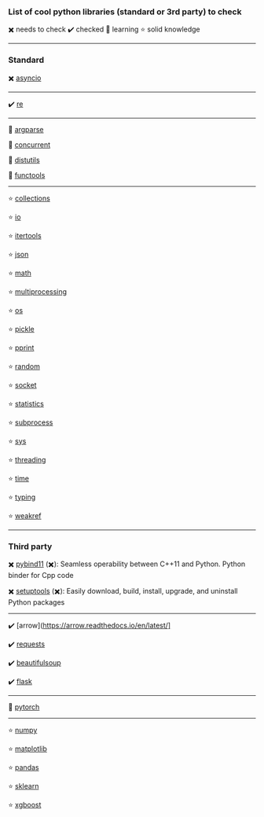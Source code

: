 ### List of cool python libraries (standard or 3rd party) to check

:heavy_multiplication_x: needs to check
:heavy_check_mark: checked
:snake: learning
:star: solid knowledge

---

### Standard

:heavy_multiplication_x: [asyncio](https://docs.python.org/3/library/asyncio.html)

---

:heavy_check_mark: [re](https://docs.python.org/3/library/re.html)

---
:snake: [argparse](https://docs.python.org/3/library/argparse.html)

:snake: [concurrent](https://docs.python.org/3/library/concurrent.html)

:snake: [distutils](https://docs.python.org/3/library/distutils.html)

:snake: [functools](https://docs.python.org/3/library/functools.html)

---

:star: [collections](https://docs.python.org/3/library/collections.html)

:star: [io](https://docs.python.org/3/library/io.html)

:star: [itertools](https://docs.python.org/3/library/itertools.html)

:star: [json](https://docs.python.org/3/library/json.html)

:star: [math](https://docs.python.org/3/library/math.html)

:star: [multiprocessing](https://docs.python.org/3/library/multiprocessing.html)

:star: [os](https://docs.python.org/3/library/os.html)

:star: [pickle](https://docs.python.org/3/library/pickle.html)

:star: [pprint](https://docs.python.org/3/library/pprint.html)

:star: [random](https://docs.python.org/3/library/random.html)

:star: [socket](https://docs.python.org/3/library/socket.html)

:star: [statistics](https://docs.python.org/3/library/statistics.html)

:star: [subprocess](https://docs.python.org/3/library/subprocess.html)

:star: [sys](https://docs.python.org/3/library/sys.html)

:star: [threading](https://docs.python.org/3/library/threading.html)

:star: [time](https://docs.python.org/3/library/time.html)

:star: [typing](https://docs.python.org/3/library/typing.html)

:star: [weakref](https://docs.python.org/3/library/weakref.html)

---

### Third party

:heavy_multiplication_x: [pybind11](https://pybind11.readthedocs.io/en/master/) (:heavy_multiplication_x:): Seamless operability between C++11 and Python. Python binder for Cpp code

:heavy_multiplication_x: [setuptools](https://github.com/pypa/setuptools) (:heavy_multiplication_x:): Easily download, build, install, upgrade, and uninstall Python packages

---

:heavy_check_mark: [arrow](https://arrow.readthedocs.io/en/latest/]

:heavy_check_mark: [requests](http://docs.python-requests.org/en/master/)

:heavy_check_mark: [beautifulsoup](https://www.crummy.com/software/BeautifulSoup/bs4/doc/)

:heavy_check_mark: [flask](http://flask.pocoo.org/)

---

:snake: [pytorch](https://pytorch.org/)

---

:star: [numpy](http://www.numpy.org/)

:star: [matplotlib](https://matplotlib.org/)

:star: [pandas](https://pandas.pydata.org/)

:star: [sklearn](https://scikit-learn.org/)

:star: [xgboost](https://xgboost.readthedocs.io/en/latest/)

